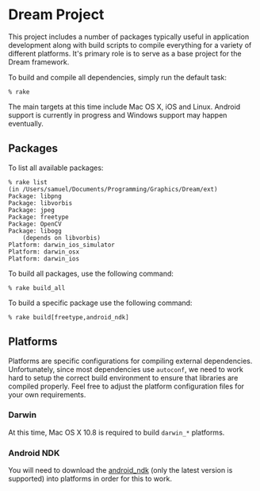 # Dream Project #

This project includes a number of packages typically useful in application development along with build scripts to compile everything for a variety of different platforms. It's primary role is to serve as a base project for the Dream framework.

To build and compile all dependencies, simply run the default task:

	% rake

The main targets at this time include Mac OS X, iOS and Linux. Android support is currently in progress and Windows support may happen eventually.

## Packages ##

To list all available packages:

	% rake list
	(in /Users/samuel/Documents/Programming/Graphics/Dream/ext)
	Package: libpng
	Package: libvorbis
	Package: jpeg
	Package: freetype
	Package: OpenCV
	Package: libogg
		(depends on libvorbis)
	Platform: darwin_ios_simulator
	Platform: darwin_osx
	Platform: darwin_ios

To build all packages, use the following command:

	% rake build_all

To build a specific package use the following command:

	% rake build[freetype,android_ndk]

## Platforms ##

Platforms are specific configurations for compiling external dependencies. Unfortunately, since most dependencies use `autoconf`, we need to work hard to setup the correct build environment to ensure that libraries are compiled properly. Feel free to adjust the platform configuration files for your own requirements.

### Darwin ###

At this time, Mac OS X 10.8 is required to build `darwin_*` platforms. 

### Android NDK ###

You will need to download the [android_ndk][1] (only the latest version is supported) into platforms in order for this to work.

[1]: http://www.crystax.net/android/ndk

